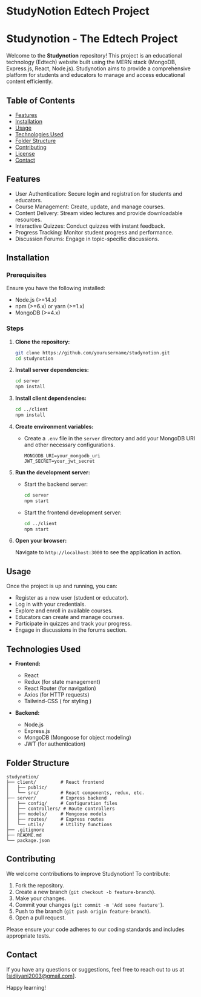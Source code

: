 # StudyNotion Edtech Project
# Studynotion - The Edtech Project

Welcome to the **Studynotion** repository! This project is an educational technology (Edtech) website built using the MERN stack (MongoDB, Express.js, React, Node.js). Studynotion aims to provide a comprehensive platform for students and educators to manage and access educational content efficiently.

## Table of Contents
- [Features](#features)
- [Installation](#installation)
- [Usage](#usage)
- [Technologies Used](#technologies-used)
- [Folder Structure](#folder-structure)
- [Contributing](#contributing)
- [License](#license)
- [Contact](#contact)

## Features

- User Authentication: Secure login and registration for students and educators.
- Course Management: Create, update, and manage courses.
- Content Delivery: Stream video lectures and provide downloadable resources.
- Interactive Quizzes: Conduct quizzes with instant feedback.
- Progress Tracking: Monitor student progress and performance.
- Discussion Forums: Engage in topic-specific discussions.

## Installation

### Prerequisites

Ensure you have the following installed:

- Node.js (>=14.x)
- npm (>=6.x) or yarn (>=1.x)
- MongoDB (>=4.x)

### Steps

1. **Clone the repository:**

   ```bash
   git clone https://github.com/yourusername/studynotion.git
   cd studynotion
   ```

2. **Install server dependencies:**

   ```bash
   cd server
   npm install
   ```

3. **Install client dependencies:**

   ```bash
   cd ../client
   npm install
   ```

4. **Create environment variables:**

   - Create a `.env` file in the `server` directory and add your MongoDB URI and other necessary configurations.
   
     ```env
     MONGODB_URI=your_mongodb_uri
     JWT_SECRET=your_jwt_secret
     ```

5. **Run the development server:**

   - Start the backend server:

     ```bash
     cd server
     npm start
     ```

   - Start the frontend development server:

     ```bash
     cd ../client
     npm start
     ```

6. **Open your browser:**

   Navigate to `http://localhost:3000` to see the application in action.

## Usage

Once the project is up and running, you can:

- Register as a new user (student or educator).
- Log in with your credentials.
- Explore and enroll in available courses.
- Educators can create and manage courses.
- Participate in quizzes and track your progress.
- Engage in discussions in the forums section.

## Technologies Used

- **Frontend:**
  - React
  - Redux (for state management)
  - React Router (for navigation)
  - Axios (for HTTP requests)
  - Tailwind-CSS ( for styling )
  
- **Backend:**
  - Node.js
  - Express.js
  - MongoDB (Mongoose for object modeling)
  - JWT (for authentication)
  

## Folder Structure

```
studynotion/
├── client/         # React frontend
│   ├── public/     
│   └── src/        # React components, redux, etc.
├── server/         # Express backend
│   ├── config/     # Configuration files
│   ├── controllers/ # Route controllers
│   ├── models/     # Mongoose models
│   ├── routes/     # Express routes
│   └── utils/      # Utility functions
├── .gitignore
├── README.md
└── package.json
```

## Contributing

We welcome contributions to improve Studynotion! To contribute:

1. Fork the repository.
2. Create a new branch (`git checkout -b feature-branch`).
3. Make your changes.
4. Commit your changes (`git commit -m 'Add some feature'`).
5. Push to the branch (`git push origin feature-branch`).
6. Open a pull request.

Please ensure your code adheres to our coding standards and includes appropriate tests.

## Contact

If you have any questions or suggestions, feel free to reach out to us at [sidjiyani2003@gmail.com].

Happy learning!

